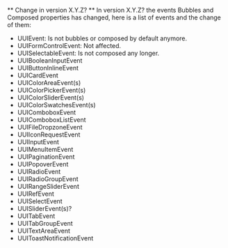 ** Change in version X.Y.Z? **
In version X.Y.Z? the events Bubbles and Composed properties has changed, here is a list of events and the change of them:

- UUIEvent: Is not bubbles or composed by default anymore.
- UUIFormControlEvent: Not affected.
- UUISelectableEvent: Is not composed any longer.
- UUIBooleanInputEvent
- UUIButtonInlineEvent
- UUICardEvent
- UUIColorAreaEvent(s)
- UUIColorPickerEvent(s)
- UUIColorSliderEvent(s)
- UUIColorSwatchesEvent(s)
- UUIComboboxEvent
- UUIComboboxListEvent
- UUIFileDropzoneEvent
- UUIIconRequestEvent
- UUIInputEvent
- UUIMenuItemEvent
- UUIPaginationEvent
- UUIPopoverEvent
- UUIRadioEvent
- UUIRadioGroupEvent
- UUIRangeSliderEvent
- UUIRefEvent
- UUISelectEvent
- UUISliderEvent(s)?
- UUITabEvent
- UUITabGroupEvent
- UUITextAreaEvent
- UUIToastNotificationEvent
